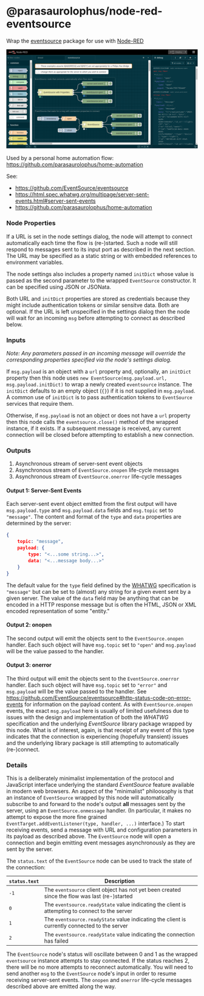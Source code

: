 # @parasaurolophus/node-red-eventsource

Wrap the
[eventsource](https://www.npmjs.com/package/eventsource)
package for use with [Node-RED](https://nodered.org)

![](./screenshot.png)

Used by a personal home automation flow:
<https://github.com/parasaurolophus/home-automation>

See:

- <https://github.com/EventSource/eventsource>
- <https://html.spec.whatwg.org/multipage/server-sent-events.html#server-sent-events>
- <https://github.com/parasaurolophus/home-automation>

### Node Properties

If a URL is set in the node settings dialog, the node will
attempt to connect automatically each time the flow is
(re-)started. Such a node will still respond to messages
sent to its input port as described in the next section.
The URL may be specified as a static string or with embedded
references to environment variables.

The node settings also includes a property named `initDict`
whose value is passed as the second parameter to the wrapped
`EventSource` constructor. It can be specified using JSON or
JSONata.

Both URL and `initDict` properties are stored as credentials
because they might include authentication tokens or similar
sensitve data. Both are optional. If the URL is left
unspecified in the settings dialog then the node will wait
for an incoming `msg` before attempting to connect as
described below.

### Inputs

_Note: Any parameters passed in an incoming message will
override the corresponding properties specified via the
node's settings dialog._

If `msg.payload` is an object with a `url` property and,
optionally, an `initDict` property then this node uses
`new EventSource(msg.payload.url, msg.payload.initDict)`
to wrap a newly created `eventsource` instance. The
`initDict` defaults to an empty object (`{}`) if it is not
supplied in `msg.payload`. A common use of `initDict` is
to pass authentication tokens to `EventSource` services
that require them.

Otherwise, if `msg.payload` is not an object or does not have a `url` property then this node calls the
`eventsource.close()` method of the wrapped instance, if it
exists. If a subsequent message is received, any current
connection will be closed before attempting to establish a
new connection.

### Outputs

1. Asynchronous stream of server-sent event objects
2. Asynchronous stream of `EventSource.onopen` life-cycle
   messages
3. Asynchronous stream of `EventSource.onerror` life-cycle
   messages

#### Output 1: Server-Sent Events

Each server-sent event object emitted from the first output
will have `msg.payload.type` and `msg.payload.data` fields
and `msg.topic` set to `"message"`. The content and format
of the `type` and `data` properties are determined by the
server:

```json
{
    topic: "message",
    payload: {
        type: "<...some string...>",
        data: "<...message body...>"
    }
}
```

The default value for the `type` field defined by the
[WHATWG](https://html.spec.whatwg.org/multipage/server-sent-events.html#server-sent-events)
specification is `"message"` but can be set to (almost) any
string for a given event sent by a given server. The value
of the `data` field may be anything that can be encoded in
a HTTP response message but is often the HTML, JSON or XML
encoded representation of some "entity."

#### Output 2: onopen

The second output will emit the objects sent to the
`EventSource.onopen` handler. Each such object will have
`msg.topic` set to `"open"` and `msg.payload` will be the
value passed to the handler.

#### Output 3: onerror

The third output will emit the objects sent to the
`EventSource.onerror` handler. Each such object will have
`msg.topic` set to `"error"` and `msg.payload` will be the
value passed to the handler. See
<https://github.com/EventSource/eventsource#http-status-code-on-error-events>
for information on the payload content. As with
`EventSource.onopen` events, the exact `msg.payload` here
is usually of limited usefulness due to issues with the
design and implementation of both the _WHATWG_
specification and the underlying _EventSource_ library
package wrapped by this node. What is of interest, again,
is that receipt of any event of this type indicates that
the connection is experiencing (hopefully transient) issues
and the underlying library package is still attempting to
automatically (re-)connect.

### Details

This is a deliberately minimalist implementation of the
protocol and JavaScript interface underlying the standard
_EventSource_ feature available in modern web browsers. An
aspect of the "minimalist" philoosophy is that an instance
of `EventSource` wrapped by this node will automatically
subscribe to and forward to the node's output **all**
messages sent by the server, using an
`EventSource.onmessage` handler. (In particular, it makes
no attempt to expose the more fine grained
`EventTarget.addEventListener(type, handler, ...)`
interface.) To start receiving events, send a message with
URL and configuration parameters in its payload as
described above. The `EventSource` node will open a
connection and begin emitting event messages asynchronously
as they are sent by the server.

The `status.text` of the `EventSource` node can be used to
track the state of the connection:

| `status.text` | Description                                                                                     |
|---------------|-------------------------------------------------------------------------------------------------|
| `-1`          | The `eventsource` client object has not yet been created since the flow was last (re-)started   |
|  `0`          | The `eventsource.readyState` value indicating the client is attempting to connect to the server |
|  `1`          | The `eventsource.readyState` value indicating the client is currently connected to the server   |
|  `2`          | The `eventsource.readyState` value indicating the connection has failed                         |

The `EventSource` node's status will oscillate between 0
and 1 as the wrapped `eventsource` instance attempts to
stay connected. If the status reaches 2, there will be no
more attempts to reconnect automatically. You will need to
send another `msg` to the `EventSource` node's input in
order to resume receiving server-sent events.  The `onopen`
and `onerror` life-cycle messages described above are
emitted along the way. 
